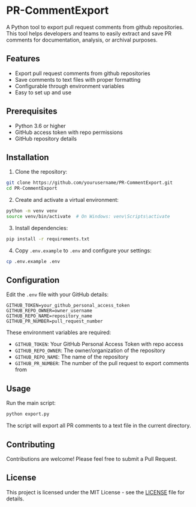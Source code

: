 # PR-CommentExport

A Python tool to export pull request comments from github repositories. This tool helps developers and teams to easily extract and save PR comments for documentation, analysis, or archival purposes.

## Features

- Export pull request comments from github repositories
- Save comments to text files with proper formatting
- Configurable through environment variables
- Easy to set up and use

## Prerequisites

- Python 3.6 or higher
- GitHub access token with repo permissions
- GitHub repository details

## Installation

1. Clone the repository:
```bash
git clone https://github.com/yourusername/PR-CommentExport.git
cd PR-CommentExport
```

2. Create and activate a virtual environment:
```bash
python -m venv venv
source venv/bin/activate  # On Windows: venv\Scripts\activate
```

3. Install dependencies:
```bash
pip install -r requirements.txt
```

4. Copy `.env.example` to `.env` and configure your settings:
```bash
cp .env.example .env
```

## Configuration

Edit the `.env` file with your GitHub details:

```env
GITHUB_TOKEN=your_github_personal_access_token
GITHUB_REPO_OWNER=owner_username
GITHUB_REPO_NAME=repository_name
GITHUB_PR_NUMBER=pull_request_number
```

These environment variables are required:
- `GITHUB_TOKEN`: Your GitHub Personal Access Token with repo access
- `GITHUB_REPO_OWNER`: The owner/organization of the repository
- `GITHUB_REPO_NAME`: The name of the repository
- `GITHUB_PR_NUMBER`: The number of the pull request to export comments from

## Usage

Run the main script:

```bash
python export.py
```

The script will export all PR comments to a text file in the current directory.

## Contributing

Contributions are welcome! Please feel free to submit a Pull Request.

## License

This project is licensed under the MIT License - see the [LICENSE](LICENSE) file for details. 
